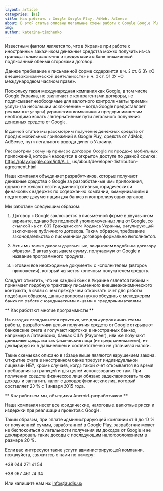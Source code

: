 ```yaml
---
layout: article
categories: [a1]
title: Как работать с Google Google Play, AdMob, AdSense
about: В этой статье описаны легальные схемы работы с Google Google Play, AdMob, AdSense
img: 
author: katerina-timchenko
---
```


Известным фактом является то, что в Украине при работе с иностранным заказчиком денежные средства можно получить из-за 
границы
только заключив и предоставив в банк письменный подписанный обеими сторонами договор.

Данное требование о письменной форме содержится в ч. 2 ст. 6 ЗУ «О внешнеэкономической деятельности» и ч. 3 ст. 31 ЗУ 
«О международном частном праве».

Поскольку такая международная компания как Google, в том числе Google Украина, не заключает с контрагентами договоры, 
не подписывает необходимые для валютного контроля «акты приемки услуг» (за небольшим исключением – когда Google предоставляет
рекламные услуги) украинским компаниям и предпринимателям необходимо искать альтернативные пути легального получения денежных 
средств от Google.

В данной статье мы рассмотрим получение денежных средств от продаж мобильных приложений в Google Play, средств от AdMob, 
AdSense, пути легального вывода денег в Украину. 

Рассмотрим схему на примере договора Google по продаже мобильных приложений, который находится в открытом доступе по данной 
ссылке: https://play.google.com/intl/ALL_ us/about/developer-distribution-agreement.html

Наша компания объединяет разработчиков, которые получают денежные средства о Google за разработанные ими приложения, однако
не желают нести административных, юридических и финансовых издержек по содержанию компании, коммуникациям и подготовке 
документации для банков и контролирующих органов.

Мы работаем следующим образом:

1.	Договор с Google заключается в письменной форме в двуязычном варианте, однако без подписей уполномоченных лиц от Google,
со ссылкой на ст. 633 Гражданского Кодекса Украины, регулирующей заключение публичного договора. Таким образом,  требование 
законодательства о письменном договоре формально выполняется.

2.	Акты мы также делаем двуязычные, закрываем подобным договору образом. В актах указываем сумму, получаемую от Google и 
название программного продукта. 

3.	Готовим все необходимые документы с исполнителем (автором приложения), который является конечным получателем средств.

Следует отметить, что не каждый банк в Украине является гибким и принимает подобную трактовку письменного внешнеэкономического
контракта, в связи с чем прежде чем открывать счет для работы подобным образом, данные вопросы нужно обсудить с менеджером 
банка по работе с юридическими лицами и предпринимателями.

** Как работают многие программисты **

На сегодня складывается практика, что для «упрощения» схемы работы, разработчики целью получения средств от Google открывают
банковские счета и получают карточки в иностранных банках, например в Латвийских, банках США (Payoneer), или же получают 
денежные средства как физические лица (не предприниматели), не декларируя их в дальнейшем и соответственно не уплачивая налоги.

Такие схемы как описано в абзаце выше являются нарушением закона. Открытие счета в иностранном банке требует индивидуальной
лицензии НБУ, кроме случаев, когда такой счет открывается во время пребывания за границей и для целей использования ее там. При получении средств физическое лицо обязано задекларировать такие доходы и заплатить налог с доходов физических лиц, который составляет 20 % с 1 января 2015 года. 

** Как работаем мы, объединяя Android-разработчиков **

Наша компания несет все юридические, налоговые, валютные риски и издержки при реализации проектов с 
Google. 

Таким образом, при оплате администрирующей компании от 6 до 10 % от полученной суммы, заработанной в 
Google Play, разработчик может не беспокоиться о легальности получения им доходов от Google и не декларировать 
такие доходы с последующим налогообложением в размере 20 %.

Если вас интересуют такие услуги администрирующей компании, пожалуйста, свяжитесь с нами по номеру: 

+38 044 271 41 54

+38 067 461 74 34

Или напишите нам на: info@laudis.ua
